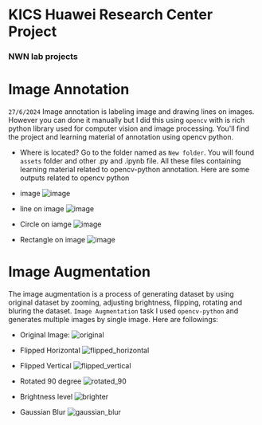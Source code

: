 # KICS Huawei Research Center Project
### NWN lab projects

# Image Annotation
`27/6/2024`
Image annotation is labeling image and drawing lines on images. However you can done it manually but I did this using `opencv` with is rich python library used for computer vision and image processing. You'll find the project and learning material of annotation using opencv python. 
- Where is located?
Go to the folder named as `New folder`. You will found `assets` folder and other .py and .ipynb file. All these files containing learning material related to opencv-python annotation.
Here are some outputs related to opencv python
- image
![image](https://github.com/AhmedShafique313/nwn_kics_project/assets/99950606/ffcb30d2-1c47-46ea-8a30-137b39827d37)

- line on image
![image](https://github.com/AhmedShafique313/nwn_kics_project/assets/99950606/9ded0aee-1501-4bed-99e8-131ac86c92d7)

- Circle on iamge
![image](https://github.com/AhmedShafique313/nwn_kics_project/assets/99950606/f110f79f-ec35-47aa-aee3-2b54800458e5)

- Rectangle on image
![image](https://github.com/AhmedShafique313/nwn_kics_project/assets/99950606/4a3bdacc-6aa3-4eab-8b77-0b86ed896b78)

# Image Augmentation
The image augmentation is a process of generating dataset by using original dataset by zooming, adjusting brightness, flipping, rotating and bluring the dataset. 
`Image Augmentation` task I used `opencv-python` and generates multiple images by single image. 
Here are followings:
- Original Image:
![original](https://github.com/AhmedShafique313/nwn_kics_project/assets/99950606/62f9d641-2ceb-4f6e-a9ef-85c1bb1adae6)

- Flipped Horizontal
![flipped_horizontal](https://github.com/AhmedShafique313/nwn_kics_project/assets/99950606/b9e49124-de89-4eec-87f6-07590382feb3)

- Flipped Vertical
![flipped_vertical](https://github.com/AhmedShafique313/nwn_kics_project/assets/99950606/cad2c353-7eb4-4e68-a367-4ea0f218f3f2)

- Rotated 90 degree
![rotated_90](https://github.com/AhmedShafique313/nwn_kics_project/assets/99950606/8da6591b-a83c-4a7f-9c86-6e950222e1f3)

- Brightness level
![brighter](https://github.com/AhmedShafique313/nwn_kics_project/assets/99950606/60c06918-6b54-424c-affd-94042b4bdea8)

- Gaussian Blur
![gaussian_blur](https://github.com/AhmedShafique313/nwn_kics_project/assets/99950606/07577276-d6b7-49ed-953b-1f7c03ff3ba2)
